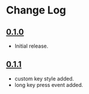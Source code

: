 # Change Log

## [0.1.0](https://github.com/neo1125/NumberKeyView/releases/tag/0.1.0)
* Initial release.

## [0.1.1](https://github.com/neo1125/NumberKeyView/releases/tag/0.1.1)
* custom key style added.
* long key press event added.